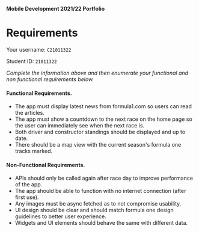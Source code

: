 **Mobile Development 2021/22 Portfolio**
# Requirements

Your username: `C21011322`

Student ID: `21011322`

_Complete the information above and then enumerate your functional and non functional requirements below._

#### Functional Requirements.
- The app must display latest news from formula1.com so users can read the articles.
- The app must show a countdown to the next race on the home page so the user can immediately see when the next race is.
- Both driver and constructor standings should be displayed and up to date.
- There should be a map view with the current season's formula one tracks marked.
  
#### Non-Functional Requirements.
- APIs should only be called again after race day to improve performance of the app.
- The app should be able to function with no internet connection (after first use).
- Any images must be async fetched as to not compromise usability.
- UI design should be clear and should match formula one design guidelines to better user experience.
- Widgets and UI elements should behave the same with different data.